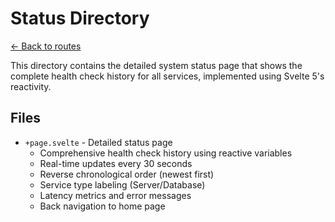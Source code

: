 # Status Directory

[← Back to routes](../README.md)

This directory contains the detailed system status page that shows the complete health check history for all services, implemented using Svelte 5's reactivity.

## Files
- `+page.svelte` - Detailed status page
  - Comprehensive health check history using reactive variables
  - Real-time updates every 30 seconds
  - Reverse chronological order (newest first)
  - Service type labeling (Server/Database)
  - Latency metrics and error messages
  - Back navigation to home page 